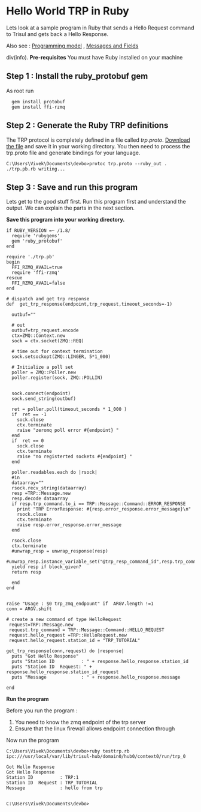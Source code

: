 # Hello World TRP in Ruby

Lets look at a sample program in Ruby that sends a Hello Request command
to Trisul and gets back a Hello Response.

Also see : [Programming model](trpprogmode) , [Messages and
Fields](/docs/ref/trpproto)

div(info). **Pre-requisites** You must have Ruby installed on your
machine

## Step 1 : Install the ruby_protobuf gem

As root run

      gem install protobuf
      gem install ffi-rzmq

## Step 2 : Generate the Ruby TRP definitions

The TRP protocol is completely defined in a file called *trp.proto*.
[Download the file](/docs/ref/trpproto) and save it in your working
directory. You then need to process the trp.proto file and generate
bindings for your language.

    C:\Users\Vivek\Documents\devbo>protoc trp.proto --ruby_out .
    ./trp.pb.rb writing...

## Step 3 : Save and run this program

Lets get to the good stuff first. Run this program first and understand
the output. We can explain the parts in the next section.

**Save this program into your working directory.**

```language-ruby
if RUBY_VERSION =~ /1.8/
  require 'rubygems'
  gem 'ruby_protobuf'
end

require './trp.pb'
begin
  FFI_RZMQ_AVAIL=true
  require 'ffi-rzmq'
rescue
  FFI_RZMQ_AVAIL=false
end

# dispatch and get trp response
def  get_trp_response(endpoint,trp_request,timeout_seconds=-1)

  outbuf=""

  # out
  outbuf=trp_request.encode
  ctx=ZMQ::Context.new
  sock = ctx.socket(ZMQ::REQ)

  # time out for context termination
  sock.setsockopt(ZMQ::LINGER, 5*1_000)

  # Initialize a poll set
  poller = ZMQ::Poller.new
  poller.register(sock, ZMQ::POLLIN)


  sock.connect(endpoint)
  sock.send_string(outbuf)

  ret = poller.poll(timeout_seconds * 1_000 )
  if  ret == -1 
    sock.close
    ctx.terminate 
    raise "zeromq poll error #{endpoint} " 
  end
  if  ret == 0 
    sock.close
    ctx.terminate 
    raise "no registerted sockets #{endpoint} " 
  end

  poller.readables.each do |rsock|
  #in 
  dataarray=""
  rsock.recv_string(dataarray)
  resp =TRP::Message.new
  resp.decode dataarray
  if resp.trp_command.to_i == TRP::Message::Command::ERROR_RESPONSE
    print "TRP ErrorResponse: #{resp.error_response.error_message}\n"
    rsock.close
    ctx.terminate 
    raise resp.error_response.error_message
  end

  rsock.close
  ctx.terminate 
  #unwrap_resp = unwrap_response(resp)
  #unwrap_resp.instance_variable_set("@trp_resp_command_id",resp.trp_command.to_i)
  yield resp if block_given?
  return resp

  end
end


raise "Usage : $0 trp_zmq_endpount" if  ARGV.length !=1
conn = ARGV.shift

# create a new command of type HelloRequest
 request=TRP::Message.new
 request.trp_command = TRP::Message::Command::HELLO_REQUEST
 request.hello_request =TRP::HelloRequest.new
 request.hello_request.station_id = "TRP_TUTORIAL"

get_trp_response(conn,request) do |response|
  puts "Got Hello Response"
  puts "Station ID          : " + response.hello_response.station_id
  puts "Station ID  Request: " + response.hello_response.station_id_request
  puts "Message             : " + response.hello_response.message

end
```

**Run the program**

Before you run the program :

1. You need to know the zmq endpoint of the trp server
2. Ensure that the linux firewall allows endpoint connection through

Now run the program

    C:\Users\Vivek\Documents\devbo>ruby testtrp.rb ipc:///usr/local/var/lib/trisul-hub/domain0/hub0/context0/run/trp_0
    
    Got Hello Response
    Got Hello Response
    Station ID          : TRP:1 
    Station ID  Request : TRP_TUTORIAL
    Message             : hello from trp
    
    
    C:\Users\Vivek\Documents\devbo>
